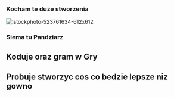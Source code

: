 ### Kocham te duze stworzenia
![istockphoto-523761634-612x612](https://github.com/Pandziarz/Pandziarz/assets/124568923/85e59adc-6c3f-4f96-aeab-0aac8416c7ea)
### Siema tu Pandziarz
## Koduje oraz gram w Gry
## Probuje stworzyc cos co bedzie lepsze niz gowno
